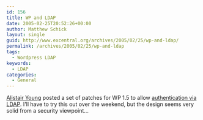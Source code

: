 ```yaml
---
id: 156
title: WP and LDAP
date: 2005-02-25T20:52:26+00:00
author: Matthew Schick
layout: single
guid: http://www.excentral.org/archives/2005/02/25/wp-and-ldap/
permalink: /archives/2005/02/25/wp-and-ldap
tags:
  - Wordpress LDAP
keywords:
  - LDAP
categories:
  - General
---
```

<a href="http://www.weblogs.uhi.ac.uk/sm00ay">Alistair Young</a> posted a set of patches for WP 1.5 to allow <a href="http://www.weblogs.uhi.ac.uk/sm00ay/?p=45">authentication via LDAP</a>.  I'll have to try this out over the weekend, but the design seems very solid from a security viewpoint...